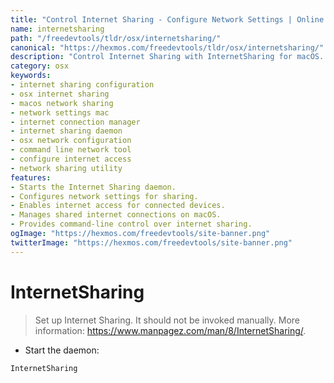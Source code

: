 ```yaml
---
title: "Control Internet Sharing - Configure Network Settings | Online Free DevTools by Hexmos"
name: internetsharing
path: "/freedevtools/tldr/osx/internetsharing/"
canonical: "https://hexmos.com/freedevtools/tldr/osx/internetsharing/"
description: "Control Internet Sharing with InternetSharing for macOS. Enable network access, configure settings, and manage shared connections instantly. Free online tool, no registration required."
category: osx
keywords:
- internet sharing configuration
- osx internet sharing
- macos network sharing
- network settings mac
- internet connection manager
- internet sharing daemon
- osx network configuration
- command line network tool
- configure internet access
- network sharing utility
features:
- Starts the Internet Sharing daemon.
- Configures network settings for sharing.
- Enables internet access for connected devices.
- Manages shared internet connections on macOS.
- Provides command-line control over internet sharing.
ogImage: "https://hexmos.com/freedevtools/site-banner.png"
twitterImage: "https://hexmos.com/freedevtools/site-banner.png"
---
```


# InternetSharing

> Set up Internet Sharing.
> It should not be invoked manually.
> More information: <https://www.manpagez.com/man/8/InternetSharing/>.

- Start the daemon:

`InternetSharing`
